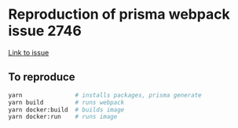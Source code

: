 # Reproduction of prisma webpack issue 2746

[Link to issue](https://github.com/prisma/prisma/issues/2746)

## To reproduce

```bash
yarn               # installs packages, prisma generate
yarn build         # runs webpack
yarn docker:build  # builds image
yarn docker:run    # runs image
```
